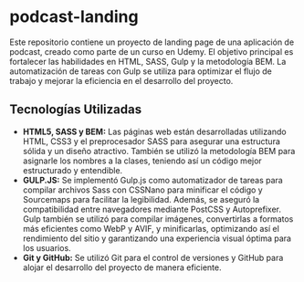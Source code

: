 # podcast-landing
Este repositorio contiene un proyecto de landing page de una aplicación de podcast, creado como parte de un curso en Udemy. El objetivo principal es fortalecer las habilidades en HTML, SASS, Gulp y la metodología BEM. La automatización de tareas con Gulp se utiliza para optimizar el flujo de trabajo y mejorar la eficiencia en el desarrollo del proyecto.

## Tecnologías Utilizadas
* **HTML5, SASS y BEM:** Las páginas web están desarrolladas utilizando HTML, CSS3 y el preprocesador SASS para asegurar una estructura sólida y un diseño atractivo. También se utilizó la metodología BEM para asignarle los nombres a la clases, teniendo así un código mejor estructurado y entendible. 
* **GULP.JS:** Se implementó Gulp.js como automatizador de tareas para compilar archivos Sass con CSSNano para minificar el código y Sourcemaps para facilitar la legibilidad. Además, se aseguró la compatibilidad entre navegadores mediante PostCSS y Autoprefixer. Gulp también se utilizó para compilar imágenes, convertirlas a formatos más eficientes como WebP y AVIF, y minificarlas, optimizando así el rendimiento del sitio y garantizando una experiencia visual óptima para los usuarios.
* **Git y GitHub:** Se utilizó Git para el control de versiones y GitHub para alojar el desarrollo del proyecto de manera eficiente.
